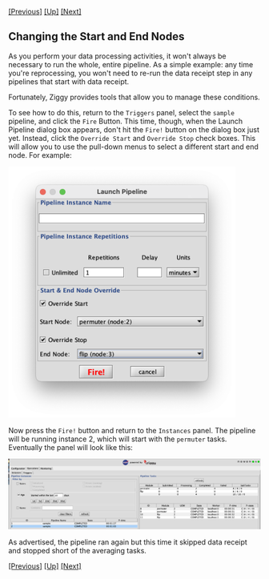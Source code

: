 <!-- -*-visual-line-*- -->

[[Previous]](start-pipeline.md)
[[Up]](ziggy-gui.md)
[[Next]](change-param-values.md)

## Changing the Start and End Nodes

As you perform your data processing activities, it won't always be necessary to run the whole, entire pipeline. As a simple example: any time you're reprocessing, you won't need to re-run the data receipt step in any pipelines that start with data receipt.

Fortunately, Ziggy provides tools that allow you to manage these conditions.

To see how to do this, return to the `Triggers` panel, select the `sample` pipeline, and click the `Fire` Button. This time, though, when the Launch Pipeline dialog box appears, don't hit the `Fire!` button on the dialog box just yet. Instead, click the `Override Start` and `Override Stop` check boxes. This will allow you to use the pull-down menus to select a different start and end node. For example:

<img src="images/start-end-nodes.png" style="width: 12cm;/"/>

Now press the `Fire!` button and return to the `Instances` panel. The pipeline will be running instance 2, which will start with the `permuter` tasks. Eventually the panel will look like this:

![](images/gui-start-end-adjusted.png)

As advertised, the pipeline ran again but this time it skipped data receipt and stopped short of the averaging tasks.

[[Previous]](start-pipeline.md)
[[Up]](ziggy-gui.md)
[[Next]](change-param-values.md)
